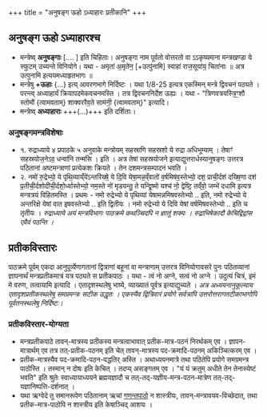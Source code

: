 +++
title = "अनुषङ्ग ऊहो ऽध्याहारः प्रतीकानि"
+++

## अनुषङ्ग ऊहो ऽध्याहारश्च
- मन्त्रेष्व् **अनुषङ्गाः** [.... ] इति चिहिताः। अनुषङ्गा नाम पूर्वतो वोत्तरतो वा ऽऽकृष्यमाना मन्त्रखण्डा ये स्फुटम् उच्यन्ते विनियोगे। यथा - अमृता॑ अ॒मृते॑न॒ [+उत्पु॑नामि] स्वाहा॑ राज॒सूया॑य॒ चिता॑नाः  ॥ अत्र उत्पुनामि इत्ययमध्याहृतभागः ॥
- मन्त्रेषु **+ऊहाः**  {...} इत्य् आवरणभागे निर्दिष्टः । यथा 1/8-25 इत्यत्र एकस्मिन् मन्त्रे द्विवचनं पठ्यते । परन्त्व् अध्याहार्यं क्रियापदमेकवचनमस्ति । तत्र द्विवचननिर्देश ऊह्यः । यथा - "त्रिणवत्रयस्त्रि॒ꣳ॒शौ स्तोमौ॑ {त्वामवताम्} शाक्वररैव॒ते साम॑नी॒ {त्वामवताम्}"   इत्यादि।
- मन्त्रेष्व् **अध्याहाराः** +++(…)+++ इति दर्शिताः।

### अनुषङ्गमन्त्रविशेषाः

- १. रुद्राध्याये ४ प्रपाठके ५ अनुवाके मन्त्रोयम्  सहस्राणि सहस्रशो ये रुद्रा अधिभूम्याम् । तेषाꣳ॑ सहस्रयोज॒नेऽव॒ धन्वा॑नि तन्मसि । इति । अत्र तेषां सहस्रयोजने इत्याद्युत्तरार्धस्यानुषङ्गः उत्तरत्र पठितानां अष्टमन्त्राणां प्रत्येकशः क्रियते । तेन दशमन्त्रसम्पादनं भवति ।
- २. नमो॑ रु॒द्रेभ्यो॒ ये पृ॑थि॒व्याय्ँये॑ऽन्तरि॑ख्षे॒ ये दि॒वि येषा॒मन्न॒व्ँवातो॑ व॒र्षमिष॑व॒स्तेभ्यो॒ दश॒ प्राची॒र्दश॑ दख्षि॒णा दश॑ प्र॒तीची॒र्दशोदी॑ची॒र्दशो॒र्ध्वास्तेभ्यो॒ नम॒स्ते नो॑ मृडयन्तु॒ ते यन्द्वि॒ष्मो यश्च॑ नो॒ द्वेष्टि॒ तव्ँवो॒ जम्भे॑ दधामि इत्यत्र मन्त्रत्रयं विहितमस्ति । प्रथमः - नमो रुद्रेभ्यो ये पृथिव्यां येषामन्नमिषवस्तेभ्यो .. इति, नमो रुद्रेभ्यो ये अन्तरिक्षे येषां वात इषवस्तेभ्यो .. इति द्वितीयः । नमो रुद्रेभ्यो ये दिवि येषां वर्षमिषवस्तेभ्यो .. इति च तृतीयः । *रुद्राध्याये अयं मन्त्रविभागः पाठक्रमे कथञ्चिदपि न ज्ञातुं शक्यः । रुद्राभिषेकादौ केचिद्विद्वांस एवैवं पठन्ति ।*

## प्रतीकविस्तारः
पाठक्रमे पूर्वम् एकदा आनुपूर्व्येणागतानां द्वित्राणां बहूनां वा मन्त्राणाम् उत्तरत्र विनियोगावसरे पुनः पठितव्यानां ज्ञापनार्थं मन्त्रप्रतीकमात्रं यत्र पठ्यते स प्रतीकपाठः । यथा - त्वं नो अग्ने, सत्वं नो अग्ने । उदुत्यं चित्रं, इमं मे वरुण, तत्वायामि इत्यादि । एतादृशस्थलेषु भाष्ये, व्याख्यातं पूर्वत्र इत्याद्युच्यते । *अत्र अध्ययनानुकूल्याय एतादृशप्रतीकस्थलेषु समग्रमन्त्रः सटीक उद्धृतः । एकस्यैव द्वित्रिवारं प्रयोगे सर्वत्रापि उत्तरोत्तरागतटीकाभागोपि पूर्वतनस्थलेषु निर्दिष्टः।*

### प्रतीकविस्तार-योग्यता
- मन्त्रप्रतीकपाठे तावन्-मात्रस्य प्रतीकस्य मन्त्रत्वाभावात् प्रतीक-मात्र-पठनं निरर्थकम् एव । ज्ञापन-मात्रार्थम् एव तत्र तत्-प्रतीक-पठनम् इति चेत् तावन्-मात्रस्य पद-क्रमादि-पठनम् अकिञ्चित्करम् एव ।
- प्रतीक-मात्रस्यैव पद-क्रमादि-पठन-पद्धतिर् अस्ति । अथाध्ययनमात्रे तथा पठितेपि प्रयोगे समग्रमन्त्र पाठोस्ति । तस्मान् न  दोषः इति केचित् । तदप्य् असङ्गतम् एव । "यं यं क्रतुम् अधीते तेन तेनास्येष्टं भवति" इति श्रुतेः स्वाध्यायाध्ययने ब्रह्मयज्ञादौ च तत्-तद्-यज्ञीय-मन्त्र-पठन-मात्रेण तत्-तद्-यज्ञानिष्पत्ति-दर्शनात् ।
- यथा ऋग्वेदे तु समानरूपेण पठितानाम् ऋचां [गणन्तपाठो](/vedAH_Rk/shAkalam/saMhitA/meta/gaNanta-pAThaH) न शास्त्रीयः, तावन्-मन्त्रावयव-विच्छेदात्, तथा प्रतीक-मात्र-पाठोपि न शास्त्रीय इति केषाञ्चिद् आशयः ।

